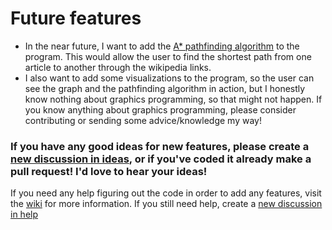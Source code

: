 # Future features

- In the near future, I want to add the [A* pathfinding algorithm](https://en.wikipedia.org/wiki/A*_search_algorithm) to the program. This would allow the user to find the shortest path from one article to another through the wikipedia links.
- I also want to add some visualizations to the program, so the user can see the graph and the pathfinding algorithm in action, but I honestly know nothing about graphics programming, so that might not happen. If you know anything about graphics programming, please consider contributing or sending some advice/knowledge my way!

### If you have any good ideas for new features, please create a [new discussion in ideas](https://github.com/Huckdirks/Wikipedia_Graph/discussions/new?category=ideas), or if you've coded it already make a pull request! I'd love to hear your ideas!
If you need any help figuring out the code in order to add any features, visit the [wiki](https://github.com/Huckdirks/Wikipedia_Graph/wiki) for more information. If you still need help, create a [new discussion in help](https://github.com/Huckdirks/Wikipedia_Graph/discussions/new?category=help)